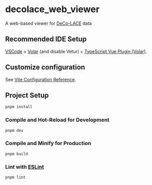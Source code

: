 # decolace_web_viewer

A web-based  viewer for [DeCo-LACE](https://github.com/jojoelfe/decolace) data

## Recommended IDE Setup

[VSCode](https://code.visualstudio.com/) + [Volar](https://marketplace.visualstudio.com/items?itemName=Vue.volar) (and disable Vetur) + [TypeScript Vue Plugin (Volar)](https://marketplace.visualstudio.com/items?itemName=Vue.vscode-typescript-vue-plugin).

## Customize configuration

See [Vite Configuration Reference](https://vitejs.dev/config/).

## Project Setup

```sh
pnpm install
```

### Compile and Hot-Reload for Development

```sh
pnpm dev
```

### Compile and Minify for Production 

```sh
pnpm build
```

### Lint with [ESLint](https://eslint.org/)

```sh
pnpm lint
```
